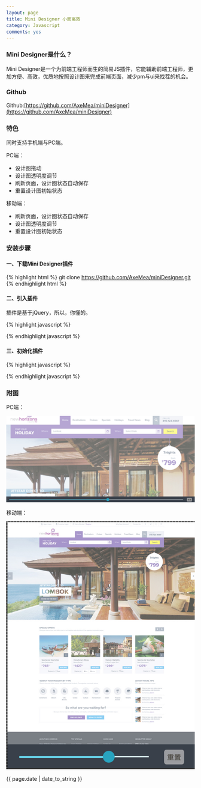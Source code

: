 ```yaml
---
layout: page
title: Mini Designer 小而高效
category: Javascript
comments: yes
---
```


### Mini Designer是什么？

Mini Designer是一个为前端工程师而生的简易JS插件，它能辅助前端工程师，更加方便、高效，优质地按照设计图来完成前端页面，减少pm与ui来找茬的机会。

### Github

Github:[https://github.com/AxeMea/miniDesigner](https://github.com/AxeMea/miniDesigner)

### 特色

同时支持手机端与PC端。

PC端：

* 设计图拖动
* 设计图透明度调节
* 刷新页面，设计图状态自动保存
* 重置设计图初始状态

移动端：

* 刷新页面，设计图状态自动保存
* 设计图透明度调节
* 重置设计图初始状态

### 安装步骤

#### 一、下载Mini Designer插件

{% highlight html %}
git clone https://github.com/AxeMea/miniDesigner.git
{% endhighlight html %}

#### 二、引入插件

插件是基于jQuery，所以，你懂的。

{% highlight javascript %}
<script src="jquery-1.9.1.min.js"></script>
<script src="mini-designer.min.js"></script>
{% endhighlight javascript %}

#### 三、初始化插件

{% highlight javascript %}
<script>
   var opts = {
	  picture:'design.jpg', //设计图的地址
	  debug:true //默认为true，为true时，插件启用，为false时，插件关闭
      };
   miniDesigner(opts);
</script>
{% endhighlight javascript %}

### 附图

PC端：

![pc](/images/mini-designer/mini-designer-pc.jpg)

移动端：

![mobile](/images/mini-designer/mini-designer-mobile.jpg)


{{ page.date | date_to_string }}
